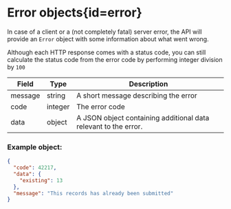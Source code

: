 <div class='panel fade js-scroll-anim' data-anim='fade'>

# Error objects{id=error}

In case of a client or a (not completely fatal) server error, the API will provide an `Error` object with some information about what went wrong.

Although each HTTP response comes with a status code, you can still calculate the status code from the error code by performing integer division by `100`

| Field   | Type    | Description                                                     |
| ------- | ------- | --------------------------------------------------------------- |
| message | string  | A short message describing the error                            |
| code    | integer | The error code                                                  |
| data    | object  | A JSON object containing additional data relevant to the error. |

### Example object:

```json
{
  "code": 42217,
  "data": {
    "existing": 13
  },
  "message": "This records has already been submitted"
}
```

</div>
